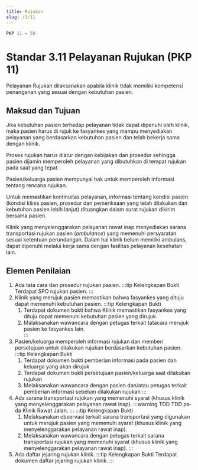```yaml
---
title: Rujukan
slug: /3/11
---
```



``` js [Nilai]
PKP 11 = 50

```
# Standar 3.11 Pelayanan Rujukan (PKP 11)  
Pelayanan Rujukan dilaksanakan apabila klinik tidak memiliki kompetensi penanganan yang sesuai dengan kebutuhan pasien. 
## Maksud dan Tujuan 
Jika kebutuhan pasien terhadap pelayanan tidak dapat dipenuhi oleh klinik, maka pasien harus di rujuk ke fasyankes yang mampu menyediakan pelayanan yang berdasarkan kebutuhan pasien dan telah bekerja sama dengan klinik.  

Proses rujukan harus diatur dengan kebijakan dan prosedur sehingga pasien dijamin memperoleh pelayanan yang dibutuhkan di tempat rujukan pada saat yang tepat. 

Pasien/keluarga pasien mempunyai hak untuk memperoleh informasi tentang rencana rujukan.  

Untuk memastikan kontinuitas pelayanan, informasi tentang kondisi pasien (kondisi klinis pasien, prosedur dan pemeriksaan yang telah dilakukan dan kebutuhan pasien lebih lanjut) dituangkan dalam surat rujukan dikirim bersama pasien.  

Klinik yang menyelenggarakan pelayanan rawat inap menyediakan sarana transportasi rujukan pasien (*ambulance*) yang memenuhi persyaratan sesuai ketentuan perundangan. Dalam hal klinik belum memiliki ambulans, dapat dipenuhi melalui kerja sama dengan fasilitas pelayanan kesehatan lain.  
## Elemen Penilaian 
1. Ada tata cara dan prosedur rujukan pasien. 
   :::tip Kelengkapan Bukti
   Terdapat SPO rujukan pasien. 
   ::: 
2. Klinik yang merujuk pasien memastikan bahwa fasyankes yang dituju dapat memenuhi kebutuhan pasien. 
   :::tip Kelengkapan Bukti
   1. Terdapat dokumen bukti bahwa  Klinik memastikan fasyankes yang dituju dapat memenuhi kebutuhan pasien yang dirujuk. 
   2. Malaksanakan 	wawancara dengan petugas terkait tatacara merujuk pasien ke fasyankes lain.    
   ::: 
3. Pasien/keluarga memperoleh informasi rujukan dan memberi persetujuan untuk dilakukan rujukan berdasarkan kebutuhan pasien. 
   :::tip Kelengkapan Bukti
   1. Terdapat dokumen bukti pemberian informasi pada pasien dan keluarga yang akan dirujuk  
   2. Terdapat dokumen bukti persetujuan pasien/keluarga saat dilakukan rujukan  
   3. Melaksanakan wawancara dengan pasien dan/atau petugas terkait pemberian informasi sebelum dilakukan rujukan 
   ::: 
4. Ada sarana transportasi rujukan yang memenuhi syarat (khusus klinik yang menyelenggarakan pelayanan rawat inap). 
   :::warning TDD
   TDD pa­da Kli­nik Ra­wat Jal­an.
   :::
   :::tip Kelengkapan Bukti
   1. Melaksanakan observasi terkait sarana transportasi yang digunakan untuk merujuk pasien yang memenuhi syarat (khusus klinik yang menyelenggarakan pelayanan rawat inap). 
   2. Melaksanakan wawancara dengan petugas terkait sarana transportasi rujukan yang memenuhi syarat (khusus klinik yang menyelenggarakan pelayanan rawat inap). 
   ::: 
5. Ada daftar jejaring rujukan klinik. 
   :::tip Kelengkapan Bukti
    Terdapat dokumen daftar jejaring rujukan klinik.
   ::: 

 
 
